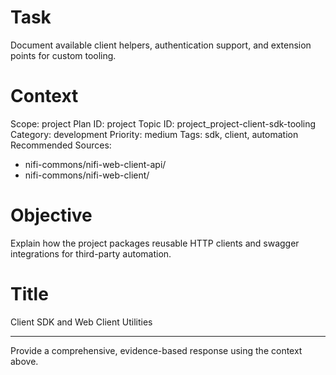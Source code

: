 # Task
Document available client helpers, authentication support, and extension points for custom tooling.

# Context
Scope: project
Plan ID: project
Topic ID: project_project-client-sdk-tooling
Category: development
Priority: medium
Tags: sdk, client, automation
Recommended Sources:
- nifi-commons/nifi-web-client-api/
- nifi-commons/nifi-web-client/

# Objective
Explain how the project packages reusable HTTP clients and swagger integrations for third-party automation.

# Title
Client SDK and Web Client Utilities

---

Provide a comprehensive, evidence-based response using the context above.
